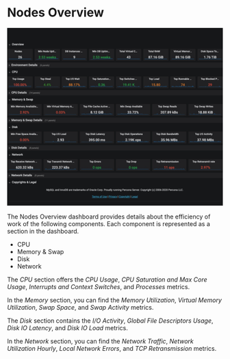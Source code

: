 # Nodes Overview

![!image](../../_images/PMM_Nodes_Overview_full.jpg)

The Nodes Overview dashboard provides details about the efficiency of work of the following components. Each component is represented as a section in the dashboard.

* CPU
* Memory & Swap
* Disk
* Network

The *CPU* section offers the *CPU Usage*, *CPU Saturation and Max Core Usage*, *Interrupts and Context Switches*, and *Processes* metrics.

In the *Memory* section, you can find the *Memory Utilization*, *Virtual Memory Utilization*, *Swap Space*, and *Swap Activity* metrics.

The *Disk* section contains the *I/O Activity*, *Global File Descriptors Usage*, *Disk IO Latency*, and *Disk IO Load* metrics.

In the *Network* section, you can find the *Network Traffic*, *Network Utilization Hourly*, *Local Network Errors*, and *TCP Retransmission* metrics.
